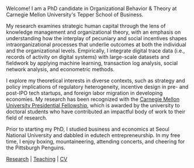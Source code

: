 Welcome! I am a PhD candidate in Organizational Behavior & Theory at Carnegie Mellon University's Tepper School of Business.

My research examines strategic human capital through the lens of knowledge management and organizational theory, with an emphasis on understanding how the interplay of pecuniary and social incentives shapes intraorganizational processes that underlie outcomes at both the individual and the organizational levels. Empirically, I integrate digital trace data (i.e., records of activity on digital systems) with large-scale datasets and fieldwork by applying machine learning, transaction log analysis, social network analysis, and econometric methods.

I explore my theoretical interests in diverse contexts, such as strategy and policy implications of regulatory heterogeneity, incentive design in pre- and post-IPO tech startups, and foreign labor migration in developing economies. My research has been recognized with the [Carnegie Mellon University Presidential Fellowship](https://www.cmu.edu/tepper/news/stories/2021/april/phd-fellowships-awarded.html), which is awarded by the university to doctoral students who have contributed an impactful body of work to their field of research.

Prior to starting my PhD, I studied business and economics at Seoul National University and dabbled in edutech entrepreneurship. In my free time, I enjoy boxing, mountaineering, attending concerts, and cheering for the Pittsburgh Penguins.

[Research](./research.html) | [Teaching](./teaching.html) | [CV](./CV.html)  
